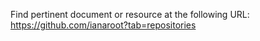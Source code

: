 Find pertinent document or resource at the following URL:
https://github.com/ianaroot?tab=repositories

